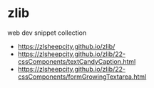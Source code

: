 # zlib
web dev snippet collection

- https://zlsheepcity.github.io/zlib/
- https://zlsheepcity.github.io/zlib/22-cssComponents/textCandyCaption.html
- https://zlsheepcity.github.io/zlib/22-cssComponents/formGrowingTextarea.html
